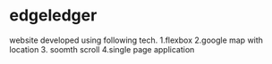 # edgeledger
website developed using following tech.
1.flexbox
2.google map with location
3. soomth scroll 
4.single page application



